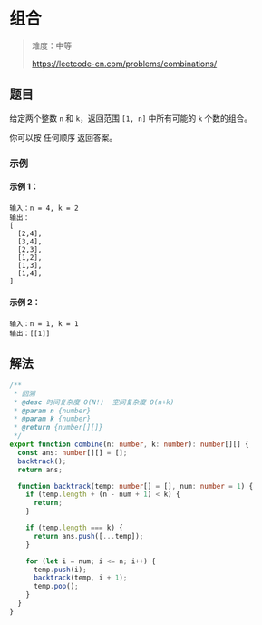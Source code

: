 # 组合

> 难度：中等
>
> https://leetcode-cn.com/problems/combinations/

## 题目

给定两个整数 `n` 和 `k`，返回范围 `[1, n]` 中所有可能的 `k` 个数的组合。

你可以按 任何顺序 返回答案。

### 示例

#### 示例 1：

```
输入：n = 4, k = 2
输出：
[
  [2,4],
  [3,4],
  [2,3],
  [1,2],
  [1,3],
  [1,4],
]
```

#### 示例 2：

```
输入：n = 1, k = 1
输出：[[1]]
```

## 解法

```typescript
/**
 * 回溯
 * @desc 时间复杂度 O(N!)  空间复杂度 O(n+k)
 * @param n {number}
 * @param k {number}
 * @return {number[][]}
 */
export function combine(n: number, k: number): number[][] {
  const ans: number[][] = [];
  backtrack();
  return ans;

  function backtrack(temp: number[] = [], num: number = 1) {
    if (temp.length + (n - num + 1) < k) {
      return;
    }

    if (temp.length === k) {
      return ans.push([...temp]);
    }

    for (let i = num; i <= n; i++) {
      temp.push(i);
      backtrack(temp, i + 1);
      temp.pop();
    }
  }
}
```
